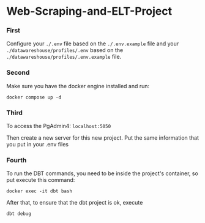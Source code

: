 # Web-Scraping-and-ELT-Project

### First

Configure your `./.env` file based on the `./.env.example` file and your `./datawareshouse/profiles/.env` based on the `./datawareshouse/profiles/.env.example` file.

### Second

Make sure you have the docker engine installed and run:

```
docker compose up -d
```

### Third

To access the PgAdmin4: `localhost:5050`

Then create a new server for this new project. Put the same information that you put in your .env files

### Fourth

To run the DBT commands, you need to be inside the project's container, so put execute this command:

```
docker exec -it dbt bash
```

After that, to ensure that the dbt project is ok, execute

```
dbt debug
```
